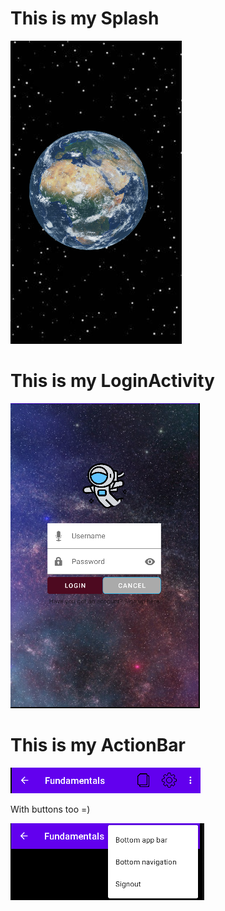 # This is my Splash

![Splash](https://raw.githubusercontent.com/Braveras/First/master/gradle/Readme-images/splash.png)

# This is my LoginActivity

![LoginActivity](https://raw.githubusercontent.com/Braveras/First/master/gradle/Readme-images/login_activity.png)

# This is my ActionBar

![ActionBar](https://raw.githubusercontent.com/Braveras/First/master/gradle/Readme-images/actionBar.png)

With buttons too =)

![ActionBarButtons](https://raw.githubusercontent.com/Braveras/First/master/gradle/Readme-images/actionBar_buttons.png)

